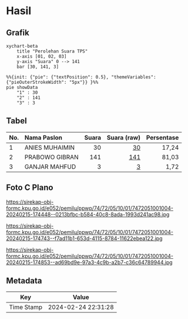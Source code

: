 # Hasil

## Grafik

```mermaid
xychart-beta
    title "Perolehan Suara TPS"
    x-axis [01, 02, 03]
    y-axis "Suara" 0 --> 141
    bar [30, 141, 3]
```

```mermaid
%%{init: {"pie": {"textPosition": 0.5}, "themeVariables": {"pieOuterStrokeWidth": "5px"}} }%%
pie showData
    "1" : 30
    "2" : 141
    "3" : 3
```

## Tabel

| No. | Nama Paslon    | Suara | Suara (raw) | Persentase |
|:--- |:-------------- | -----:| -----------:| ----------:|
| 1   | ANIES MUHAIMIN | 30    | [30][p-1]   | 17,24      |
| 2   | PRABOWO GIBRAN | 141   | [141][p-2]  | 81,03      |
| 3   | GANJAR MAHFUD  | 3     | [3][p-3]    | 1,72       |


[p-1]: https://github.com/gigit-pemilu/pemilu-2024-74-sulawesi-tenggara/blob/main/pilpres/hitung-suara/sub/74-sulawesi-tenggara/sub/72-kota-bau-bau/sub/05-kokalukuna/sub/1001-liwuto/sub/004-tps/sub/paslon-1.txt
[p-2]: https://github.com/gigit-pemilu/pemilu-2024-74-sulawesi-tenggara/blob/main/pilpres/hitung-suara/sub/74-sulawesi-tenggara/sub/72-kota-bau-bau/sub/05-kokalukuna/sub/1001-liwuto/sub/004-tps/sub/paslon-2.txt
[p-3]: https://github.com/gigit-pemilu/pemilu-2024-74-sulawesi-tenggara/blob/main/pilpres/hitung-suara/sub/74-sulawesi-tenggara/sub/72-kota-bau-bau/sub/05-kokalukuna/sub/1001-liwuto/sub/004-tps/sub/paslon-3.txt

## Foto C Plano

https://sirekap-obj-formc.kpu.go.id/e052/pemilu/ppwp/74/72/05/10/01/7472051001004-20240215-174448--0213bfbc-b584-40c8-8ada-1993d241ac98.jpg

https://sirekap-obj-formc.kpu.go.id/e052/pemilu/ppwp/74/72/05/10/01/7472051001004-20240215-174743--f7ad11b1-653d-4115-8784-11622ebea122.jpg

https://sirekap-obj-formc.kpu.go.id/e052/pemilu/ppwp/74/72/05/10/01/7472051001004-20240215-174853--ad69bd9e-97a3-4c9b-a2b7-c36c64789944.jpg


## Metadata

| Key        | Value               |
| ---------- | ------------------- |
| Time Stamp | 2024-02-24 22:31:28 |



